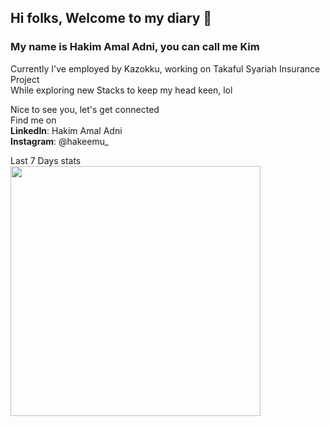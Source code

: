 ## Hi folks, Welcome to my diary 👋

### My name is Hakim Amal Adni, you can call me Kim
Currently I've employed by Kazokku, working on Takaful Syariah Insurance Project  
While exploring new Stacks to keep my head keen, lol

Nice to see you, let's get connected  
Find me on  
**LinkedIn**: Hakim Amal Adni  
**Instagram**: @hakeemu_

Last 7 Days stats  
<img src="https://wakatime.com/share/@a4a694a7-b239-459f-a48b-ef6e9bf31949/052a9032-f098-4536-a91d-c560c3ec9863.png" width="400"/>
